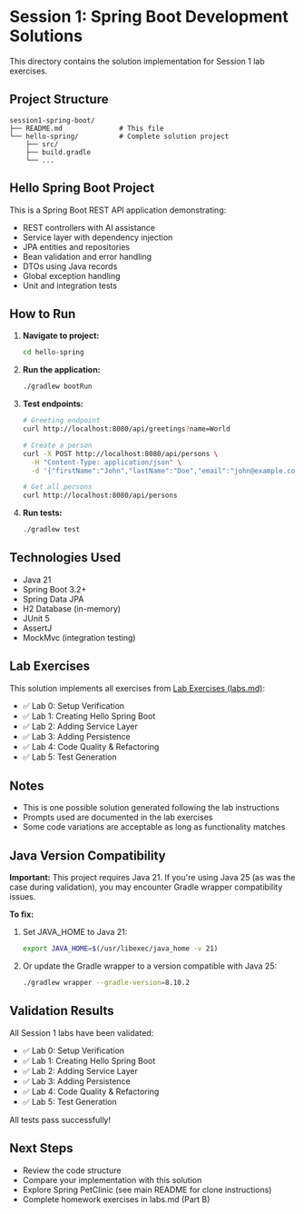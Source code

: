 # Session 1: Spring Boot Development Solutions

This directory contains the solution implementation for Session 1 lab exercises.

## Project Structure

```
session1-spring-boot/
├── README.md              # This file
└── hello-spring/          # Complete solution project
    ├── src/
    ├── build.gradle
    └── ...
```

## Hello Spring Boot Project

This is a Spring Boot REST API application demonstrating:
- REST controllers with AI assistance
- Service layer with dependency injection
- JPA entities and repositories
- Bean validation and error handling
- DTOs using Java records
- Global exception handling
- Unit and integration tests

## How to Run

1. **Navigate to project:**
   ```bash
   cd hello-spring
   ```

2. **Run the application:**
   ```bash
   ./gradlew bootRun
   ```

3. **Test endpoints:**
   ```bash
   # Greeting endpoint
   curl http://localhost:8080/api/greetings?name=World
   
   # Create a person
   curl -X POST http://localhost:8080/api/persons \
     -H "Content-Type: application/json" \
     -d '{"firstName":"John","lastName":"Doe","email":"john@example.com"}'
   
   # Get all persons
   curl http://localhost:8080/api/persons
   ```

4. **Run tests:**
   ```bash
   ./gradlew test
   ```

## Technologies Used

- Java 21
- Spring Boot 3.2+
- Spring Data JPA
- H2 Database (in-memory)
- JUnit 5
- AssertJ
- MockMvc (integration testing)

## Lab Exercises

This solution implements all exercises from [Lab Exercises (labs.md)](../labs.md):

- ✅ Lab 0: Setup Verification
- ✅ Lab 1: Creating Hello Spring Boot
- ✅ Lab 2: Adding Service Layer
- ✅ Lab 3: Adding Persistence
- ✅ Lab 4: Code Quality & Refactoring
- ✅ Lab 5: Test Generation

## Notes

- This is one possible solution generated following the lab instructions
- Prompts used are documented in the lab exercises
- Some code variations are acceptable as long as functionality matches

## Java Version Compatibility

**Important:** This project requires Java 21. If you're using Java 25 (as was the case during validation), you may encounter Gradle wrapper compatibility issues.

**To fix:**
1. Set JAVA_HOME to Java 21:
   ```bash
   export JAVA_HOME=$(/usr/libexec/java_home -v 21)
   ```
2. Or update the Gradle wrapper to a version compatible with Java 25:
   ```bash
   ./gradlew wrapper --gradle-version=8.10.2
   ```

## Validation Results

All Session 1 labs have been validated:
- ✅ Lab 0: Setup Verification
- ✅ Lab 1: Creating Hello Spring Boot  
- ✅ Lab 2: Adding Service Layer
- ✅ Lab 3: Adding Persistence
- ✅ Lab 4: Code Quality & Refactoring
- ✅ Lab 5: Test Generation

All tests pass successfully!

## Next Steps

- Review the code structure
- Compare your implementation with this solution
- Explore Spring PetClinic (see main README for clone instructions)
- Complete homework exercises in labs.md (Part B)

